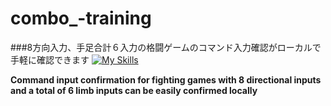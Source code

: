 # combo_-training
###8方向入力、手足合計６入力の格闘ゲームのコマンド入力確認がローカルで手軽に確認できます
[![My Skills](https://skillicons.dev/icons?i=java,figma&theme=light)](https://skillicons.dev)

**Command input confirmation for fighting games with 8 directional inputs and a total of 6 limb inputs can be easily confirmed locally**

